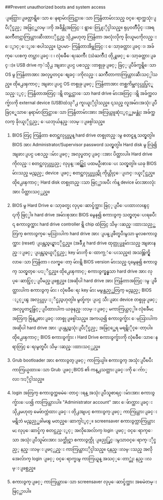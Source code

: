 ##Prevent unauthorized boots and system access

ျဖတ္သြားျဖတ္လာရွိေသာ ေနရာမ်ားတြင္ထားေသာ ကြန္ပ်ဴတာမ်ားသည္ ဝင္ေရာက္အသုံးျပဳႏိုင္မည့္ အခြင့္အလမ္းကို အခ်ိန္တိုအတြင္း ရွာေတြ႔ႏိုင္ပါသည္။ ရုပ္ဝတၳဳပိုင္းအရ ႀကိဳတင္ကာကြယ္တားဆီးထားႏိုင္သည္ သို႕မဟုတ္ ကြန္ပ်ဴတာ အလုံးလိုက္ ခိုးယူမႈကိုလည္း ေႏွာင့္ေႏွးေစပါသည္။ (ဥပမာ- ကြန္ပ်ဴတာအိမ္အတြင္း ေသာ့ခတ္ထားျခင္း၊ အခ်က္ေပးစက္ တပ္ထားျခင္း ၊ လုံၿခဳံေရးႀကိဳး (သံႀကိဳး) တို႕ျဖင့္ ေသာ့ခတ္ထားျခင္း)။ USB drive က့ဲသို႕ အျခားျပင္ပ ပစၥည္းတစ္ခုခုျဖင့္ ခြင့္ျပဳခ်က္မရွိေသာ OS မွ ကြန္ပ်ဴတာအား အလုပ္စတင္ေစျခင္းကိုလည္း ႀကိဳတာကာကြယ္တားဆီးသင့္ပါသည္။ ထို႕ေၾကာင့္ အျခားျပင္ပ OS တစ္ခုခုျဖင့္ ကြန္ပ်ဴတာအား တစ္ႀကိမ္အလုပ္လုပ္ခြင့္ရသည္ႏွင့္ ကြန္ပ်ဴတာအတြင္းရွိ တပ္ဆင္ထားေသာ hard drive မ်ားအတြင္းရွိ အခ်က္အလက္မ်ားကို external device (USB)ထဲသုိ႕ ကူးယူႏိုင္ပါသည္။ ၎သည္ လူအမ်ားအသုံးျပဳခြင့္ရေသာေနရာမ်ားတြင္ထားေသာ ကြန္ပ်ဴတာမ်ားအား အလြယ္ကူဆုံးႏွင့္အျမန္ဆုံး အခ်က္အလက္ ခိုးယူႏိုင္သည့္ ေယဘုယ်နည္းလမ္းျဖစ္ပါသည္။ 


1. BIOS တြင္ ကြန္ပ်ဴတာ စတင္အလုပ္လုပ္ရန္ hard drive တစ္ခုတည္းမွ စတင္ရန္ သတ္မွတ္ပါ။
       BIOS အား Administrator/Supervisor password သတ္မွတ္ပါ။ Hard disk မွ လြဲ၍ အျခားျပင္ပ ပစၥည္းမ်ားျဖင့္ အလုပ္စတင္ျခင္းအား ပိတ္ထားပါ။ Hard drive ကိုလည္း စတင္အလုပ္လုပ္မည့္ လုပ္ငန္းစဥ္တြင္ ပထမဦးစားေပး သတ္မွတ္ပါ။ ယခု BIOS မ်ားသည္ မည္သည့္ device ျဖင့္ စတင္အလုပ္လုပ္မည္ကို ကိုယ္တိုင္ေျပာင္းယူႏိုင္သည္။ ထို႕ေၾကာင့္ Hard disk တစ္ခုတည္းသာ ဖြင့္ထားၿပီး က်န္ device မ်ားအားလုံးအား ပိတ္ထားသင့္သည္။


2. BIOS မွ Hard Drive ေသာ့ခတ္မႈ လုပ္ေဆာင္ခ်က္အား ခြင့္ျပဳေပးထားလၽွင္ ၎ကို ဖြင့္ပါ။ hard drive အမ်ားစုအား BIOS မွေန၍ စကားဝွက္ သတ္မွတ္ေပးရၿပီး ၎ စကားဝွက္အား hard drive controller ရွိ chip ထဲတြင္ သိမ္းဆည္းထားသည့္အတြက္ စကားဝွက္ေမ့သြားပါက hard drive အား ျပန္ျဖဳတ္ၿပီးမွသာ မူလစကားဝွက္အား (reset) ျပန္လည္ဖယ္ရွားႏိုင္သည္။ (အခ်ိဳ႔ hard drive ထုတ္လုပ္သူမ်ားသည္ အျခားနည္းျဖင့္ ျပန္လည္ရယူႏိုင္သည့္ key မ်ားကို ေထာက္ပ့ံေပးသည္။) အသစ္ထြက္ရွိလာေသာ ကြန္ပ်ဴတာ ၊ လက္ပ္ေတာ့ မ်ားရွိ BIOS version မ်ားသည္ ၎မွေန၍ စကားဝွက္ သတ္မွတ္ေပးႏုိင္သည္။ ထို႕ေၾကာင့္ စကားဝွက္မွန္မွသာ hard drive အား လုပ္ေဆာင္ခြင့္ျပဳမည္ျဖစ္သည္။ (အဆိုပါ hard drive အား ကြန္ပ်ဴတာအတြင္းမွ ျဖဳတ္ထားပါက စကားဝွက္ မ်ား ၊ လုံၿခဳံေရး key မ်ား မမွန္သည့္အတြက္ မည္သည့္ BIOS ႏွင့္မၽွ အလုပ္လုပ္ႏုိင္မည္မဟုတ္ပါ။ မွတ္ခ်က္၊ ျပင္ပ သီးျခား device တစ္ခုခုျဖင့္ အလုပ္စတင္ရန္ခြင့္ျပဳထားပါက ယခုနည္းလမ္းျဖင့္ မကာကြယ္သင့္ပါ။ လုံၿခဳံမႈအတြက္ စြန္႕စားျခင္းတစ္ခုျဖစ္ပါသည္။ အကယ္၍ စကားဝွက္မ်ား ေမ့သြားပါက အဆိုပါ hard drive အား ျပန္လည္အသုံးျပဳႏိုင္မည့္ အခြင့္အေရ မရရွိႏိုင္ေတာ့ပါ။  ထို႕ေၾကာင့္ BIOS စကားဝွက္မ်ား ၊ Hard Drive စကားဝွက္မ်ားကို လုံၿခဳံေသာေနရာတြင္ ေရးမွတ္ၿပီး သိမ္းဆည္းထားသင့္သည္။

3. Grub bootloader အား စကားဝွတ္ျဖင့္ ကာကြယ္ပါ။  စကားဝွက္ အသုံးျပဳၿပီး ကာကြယ္မထားေသာ Grub ျဖင့္BIOS ၏ ကန္႕သတ္ထားျခင္းကို ေက်ာ္လႊားႏိုင္ပါသည္။

4. login အတြက္ စကားဝွက္အၿမဲေတာင္းရန္ အသုံးျပဳသူစာရင္းမ်ားအား စကားဝွက္မ်ားေပး၍ ကာကြယ္ထားပါ။ "Administrator account" အား ေဖ်ာက္ထားျခင္း သို႕မဟုတ္ မေဖ်ာက္ဘဲထားျခင္း တို႕အျပင္  စကားဝွက္ျဖင့္ ကာကြယ္ထားျခင္းမရွိဘဲ မည္သည့္အခါမၽွ မတည္ေဆာက္ပါႏွင့္။   screensaver စကားဝွက္ကာကြယ္ထားမႈ လုပ္ေဆာင္ခ်က္ စတင္သည္ႏွင့္ အလိုအေလ်ာက္ login ျဖင့္ ဝင္ေရာက္ေသာ အသုံးျပဳသူမ်ားအား သက္ဆိုင္ရာ စကားဝွက္ကို ျဖည့္သြင္းမွသာဝင္ေရာက္ႏိုင္မည့္ နည္းလမ္းျဖင့္လည္း ကာကြယ္ထားႏိုင္ပါသည္။ ၎နည္းလမ္းသည္ အလိုအေလ်ာက္ login ျဖင့္ ဝင္ေရာက္မႈမွ ကာကြယ္ရန္ အသင့္ေတာ္ဆုံး နည္းလမ္းျဖစ္သည္။

5. စကားဝွက္ျဖင့္ ကာကြယ္ထားေသာ screensaver လုပ္ေဆာင္ခ်က္အား အၿမဲတမ္း ဖြင့္ထားပါ။
